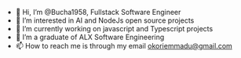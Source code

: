 - 👋 Hi, I’m @Bucha1958, Fullstack Software Engineer
- 👀 I’m interested in AI and NodeJs open source projects
- 🌱 I’m currently working on javascript and Typescript projects
- 💞️ I’m a graduate of ALX Software Engineering
- 📫 How to reach me is through my email okoriemmadu@gmail.com
<!---
Bucha1958/Bucha1958 is a ✨ special ✨ repository because its `README.md` (this file) appears on your GitHub profile.
You can click the Preview link to take a look at your changes.
--->
